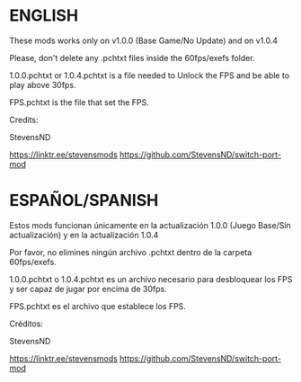 # ENGLISH

These mods works only on v1.0.0 (Base Game/No Update) and on v1.0.4

Please, don't delete any .pchtxt files inside the 60fps/exefs folder.

1.0.0.pchtxt or 1.0.4.pchtxt is a file needed to Unlock the FPS and be able to play above 30fps.

FPS.pchtxt is the file that set the FPS.

Credits:

StevensND

https://linktr.ee/stevensmods
https://github.com/StevensND/switch-port-mod


# ESPAÑOL/SPANISH

Estos mods funcionan únicamente en la actualización 1.0.0 (Juego Base/Sin actualización) y en la actualización 1.0.4

Por favor, no elimines ningún archivo .pchtxt dentro de la carpeta 60fps/exefs.

1.0.0.pchtxt o 1.0.4.pchtxt es un archivo necesario para desbloquear los FPS y ser capaz de jugar por encima de 30fps.

FPS.pchtxt es el archivo que establece los FPS.

Créditos:

StevensND

https://linktr.ee/stevensmods
https://github.com/StevensND/switch-port-mod